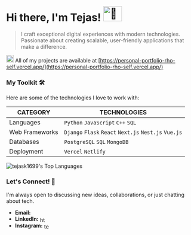 # Hi there, I'm Tejas!  <img src="https://raw.githubusercontent.com/nixin72/nixin72/master/wave.gif" alt="👋" width="50" height="40">

> I craft exceptional digital experiences with modern technologies. Passionate about creating scalable, user-friendly applications that make a difference.
>
<img src="https://imgs.search.brave.com/UZyIVJT-ig4eucHKWsyoYpqFsRXXHamBDB33zSOIhnQ/rs:fit:860:0:0:0/g:ce/aHR0cHM6Ly9jZG4t/aWNvbnMtcG5nLmZy/ZWVwaWsuY29tLzI1/Ni8xODA1NS8xODA1/NTM3Ni5wbmc_c2Vt/dD1haXNfaHlicmlk" alt="👋" width="20" height="20"> All of my projects are available at [https://personal-portfolio-rho-self.vercel.app/](https://personal-portfolio-rho-self.vercel.app/)

### My Toolkit 🛠️

Here are some of the technologies I love to work with:

| CATEGORY | TECHNOLOGIES |
| ------ | ------ |
| Languages | `Python` `JavaScript`  `C++` `SQL` |
| Web Frameworks | `Django` `Flask` `React` `Next.js` `Nest.js` `Vue.js` |
| Databases | `PostgreSQL` `SQL` `MongoDB` |
| Deployment | `Vercel` `Netlify` |

![tejask1699's Top Languages](https://github-readme-stats.vercel.app/api/top-langs/?username=tejask1699&theme=tokyonight&show_icons=true&hide_border=false&layout=compact)


### Let's Connect! 💬

I'm always open to discussing new ideas, collaborations, or just chatting about tech.

* **Email:** <a href="mailto:t.kelaskar16@gmail.com" target="_blank"><img align="center" src="https://cdn4.iconfinder.com/data/icons/social-media-logos-6/512/112-gmail_email_mail-512.png" height="15" width="17" /></a>
* **LinkedIn:**  <a href="https://www.linkedin.com/in/tejas-kelaskar1699/" target="_blank"><img align="center" src="https://raw.githubusercontent.com/rahuldkjain/github-profile-readme-generator/master/src/images/icons/Social/linked-in-alt.svg"  alt="https://www.linkedin.com/in/tejas-kelaskar1699/" height="15" width="15" /></a>
* **Instagram:** <a href="https://instagram.com/tejaskelaskar/" target="_blank"><img align="center" src="https://raw.githubusercontent.com/rahuldkjain/github-profile-readme-generator/master/src/images/icons/Social/instagram.svg" alt="tejaskelaskar" height="15" width="15" /></a>
